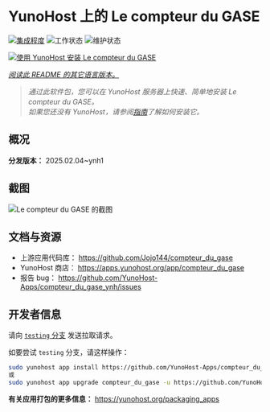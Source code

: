 <!--
注意：此 README 由 <https://github.com/YunoHost/apps/tree/master/tools/readme_generator> 自动生成
请勿手动编辑。
-->

# YunoHost 上的 Le compteur du GASE

[![集成程度](https://apps.yunohost.org/badge/integration/compteur_du_gase)](https://ci-apps.yunohost.org/ci/apps/compteur_du_gase/)
![工作状态](https://apps.yunohost.org/badge/state/compteur_du_gase)
![维护状态](https://apps.yunohost.org/badge/maintained/compteur_du_gase)

[![使用 YunoHost 安装 Le compteur du GASE](https://install-app.yunohost.org/install-with-yunohost.svg)](https://install-app.yunohost.org/?app=compteur_du_gase)

*[阅读此 README 的其它语言版本。](./ALL_README.md)*

> *通过此软件包，您可以在 YunoHost 服务器上快速、简单地安装 Le compteur du GASE。*  
> *如果您还没有 YunoHost，请参阅[指南](https://yunohost.org/install)了解如何安装它。*

## 概况



**分发版本：** 2025.02.04~ynh1

## 截图

![Le compteur du GASE 的截图](./doc/screenshots/Screenshot_2021-12-26_Le-compteur-du-GASE.png)

## 文档与资源

- 上游应用代码库： <https://github.com/Jojo144/compteur_du_gase>
- YunoHost 商店： <https://apps.yunohost.org/app/compteur_du_gase>
- 报告 bug： <https://github.com/YunoHost-Apps/compteur_du_gase_ynh/issues>

## 开发者信息

请向 [`testing` 分支](https://github.com/YunoHost-Apps/compteur_du_gase_ynh/tree/testing) 发送拉取请求。

如要尝试 `testing` 分支，请这样操作：

```bash
sudo yunohost app install https://github.com/YunoHost-Apps/compteur_du_gase_ynh/tree/testing --debug
或
sudo yunohost app upgrade compteur_du_gase -u https://github.com/YunoHost-Apps/compteur_du_gase_ynh/tree/testing --debug
```

**有关应用打包的更多信息：** <https://yunohost.org/packaging_apps>
